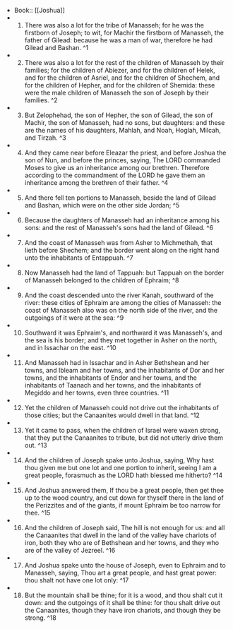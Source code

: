 - Book:: [[Joshua]]
- 1. There was also a lot for the tribe of Manasseh; for he was the firstborn of Joseph; to wit, for Machir the firstborn of Manasseh, the father of Gilead: because he was a man of war, therefore he had Gilead and Bashan. ^1
- 2. There was also a lot for the rest of the children of Manasseh by their families; for the children of Abiezer, and for the children of Helek, and for the children of Asriel, and for the children of Shechem, and for the children of Hepher, and for the children of Shemida: these were the male children of Manasseh the son of Joseph by their families. ^2
- 3. But Zelophehad, the son of Hepher, the son of Gilead, the son of Machir, the son of Manasseh, had no sons, but daughters: and these are the names of his daughters, Mahlah, and Noah, Hoglah, Milcah, and Tirzah. ^3
- 4. And they came near before Eleazar the priest, and before Joshua the son of Nun, and before the princes, saying, The LORD commanded Moses to give us an inheritance among our brethren. Therefore according to the commandment of the LORD he gave them an inheritance among the brethren of their father. ^4
- 5. And there fell ten portions to Manasseh, beside the land of Gilead and Bashan, which were on the other side Jordan; ^5
- 6. Because the daughters of Manasseh had an inheritance among his sons: and the rest of Manasseh's sons had the land of Gilead. ^6
- 7. And the coast of Manasseh was from Asher to Michmethah, that lieth before Shechem; and the border went along on the right hand unto the inhabitants of Entappuah. ^7
- 8. Now Manasseh had the land of Tappuah: but Tappuah on the border of Manasseh belonged to the children of Ephraim; ^8
- 9. And the coast descended unto the river Kanah, southward of the river: these cities of Ephraim are among the cities of Manasseh: the coast of Manasseh also was on the north side of the river, and the outgoings of it were at the sea: ^9
- 10. Southward it was Ephraim's, and northward it was Manasseh's, and the sea is his border; and they met together in Asher on the north, and in Issachar on the east. ^10
- 11. And Manasseh had in Issachar and in Asher Bethshean and her towns, and Ibleam and her towns, and the inhabitants of Dor and her towns, and the inhabitants of Endor and her towns, and the inhabitants of Taanach and her towns, and the inhabitants of Megiddo and her towns, even three countries. ^11
- 12. Yet the children of Manasseh could not drive out the inhabitants of those cities; but the Canaanites would dwell in that land. ^12
- 13. Yet it came to pass, when the children of Israel were waxen strong, that they put the Canaanites to tribute, but did not utterly drive them out. ^13
- 14. And the children of Joseph spake unto Joshua, saying, Why hast thou given me but one lot and one portion to inherit, seeing I am a great people, forasmuch as the LORD hath blessed me hitherto? ^14
- 15. And Joshua answered them, If thou be a great people, then get thee up to the wood country, and cut down for thyself there in the land of the Perizzites and of the giants, if mount Ephraim be too narrow for thee. ^15
- 16. And the children of Joseph said, The hill is not enough for us: and all the Canaanites that dwell in the land of the valley have chariots of iron, both they who are of Bethshean and her towns, and they who are of the valley of Jezreel. ^16
- 17. And Joshua spake unto the house of Joseph, even to Ephraim and to Manasseh, saying, Thou art a great people, and hast great power: thou shalt not have one lot only: ^17
- 18. But the mountain shall be thine; for it is a wood, and thou shalt cut it down: and the outgoings of it shall be thine: for thou shalt drive out the Canaanites, though they have iron chariots, and though they be strong. ^18
